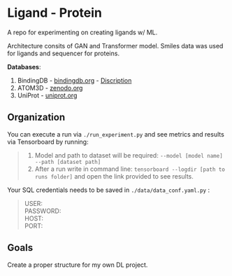 # Ligand - Protein 
A repo for experimenting on creating ligands w/ ML.

Architecture consits of GAN and Transformer model. Smiles data was used for ligands and sequencer for proteins. 

**Databases**:

1. BindingDB - [bindingdb.org](https://www.bindingdb.org/rwd/bind/chemsearch/marvin/Download.jsp) - [Discription](https://www.bindingdb.org/bind/chemsearch/marvin/BindingDB-SDfile-Specification.pdf)
2. ATOM3D - [zenodo.org](https://zenodo.org/record/4914718#.Y7_vRafMKV6)
3. UniProt - [uniprot.org](https://www.uniprot.org/help/downloads#embeddings)


<h2> Organization </h2>

You can execute a run via `./run_experiment.py` and see metrics and results via Tensorboard by running:

> 1. Model and path to dataset will be required:  `--model [model name] --path [dataset path]` <br>
> 2. After a run write in command line:
`tensorboard --logdir [path to runs folder]` and open the link provided to see results.

Your SQL credentials needs to be saved in `./data/data_conf.yaml.py` :

> USER: <br>
> PASSWORD: <br>
> HOST: <br>
> PORT:

<h2> Goals </h2>
Create a proper structure for my own DL project.

